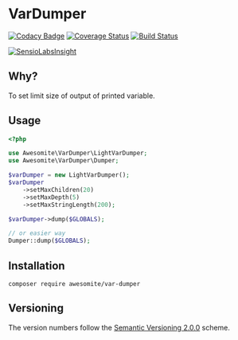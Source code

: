 # VarDumper

[![Codacy Badge](https://api.codacy.com/project/badge/Grade/2d527bfe23e64501a659c7bff1ce00db)](https://www.codacy.com/app/awesomite/var-dumper?utm_source=github.com&amp;utm_medium=referral&amp;utm_content=awesomite/var-dumper&amp;utm_campaign=Badge_Grade)
[![Coverage Status](https://coveralls.io/repos/github/awesomite/var-dumper/badge.svg?branch=master)](https://coveralls.io/github/awesomite/var-dumper?branch=master)
[![Build Status](https://travis-ci.org/awesomite/var-dumper.svg?branch=master)](https://travis-ci.org/awesomite/var-dumper)

[![SensioLabsInsight](https://insight.sensiolabs.com/projects/3a354f9a-85e6-47d6-aa9a-407ba293ad05/mini.png)](https://insight.sensiolabs.com/projects/3a354f9a-85e6-47d6-aa9a-407ba293ad05)

## Why?

To set limit size of output of printed variable.

## Usage

```php
<?php

use Awesomite\VarDumper\LightVarDumper;
use Awesomite\VarDumper\Dumper;

$varDumper = new LightVarDumper();
$varDumper
    ->setMaxChildren(20)
    ->setMaxDepth(5)
    ->setMaxStringLength(200);

$varDumper->dump($GLOBALS);

// or easier way
Dumper::dump($GLOBALS);
```

## Installation

`composer require awesomite/var-dumper`

## Versioning

The version numbers follow the [Semantic Versioning 2.0.0](http://semver.org/) scheme.
